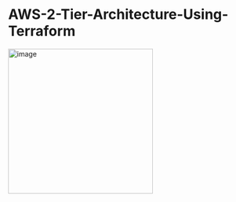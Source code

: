 # AWS-2-Tier-Architecture-Using-Terraform

<img width="295" alt="image" src="https://github.com/user-attachments/assets/2d2f9b85-1afd-428d-a11f-ae4dcfad8c18">

